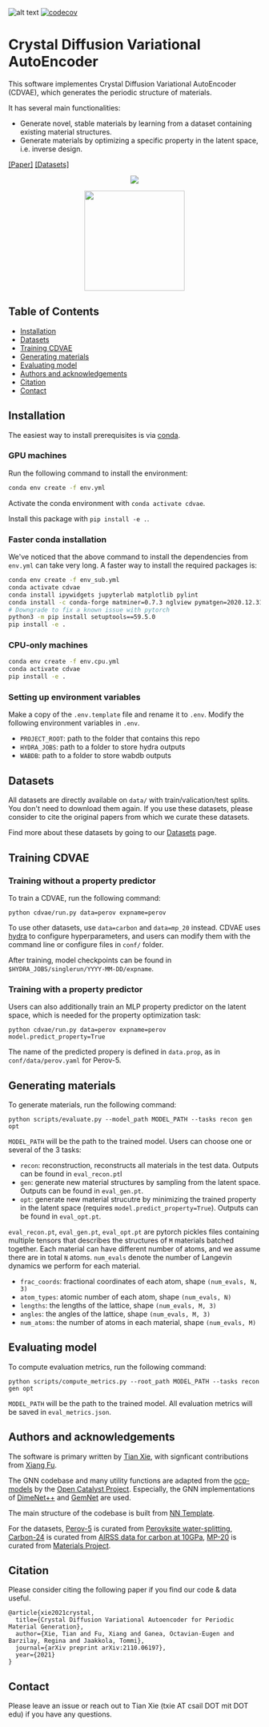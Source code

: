 ![alt text](https://github.com/knc6/cdvae/actions/workflows/main.yml/badge.svg)
[![codecov](https://codecov.io/gh/knc6/cdvae/branch/main/graph/badge.svg)](https://app.codecov.io/gh/knc6/cdvae)
# Crystal Diffusion Variational AutoEncoder

This software implementes Crystal Diffusion Variational AutoEncoder (CDVAE), which generates the periodic structure of materials.

It has several main functionalities:

- Generate novel, stable materials by learning from a dataset containing existing material structures.
- Generate materials by optimizing a specific property in the latent space, i.e. inverse design.

[[Paper]](https://arxiv.org/abs/2110.06197) [[Datasets]](data/)

<p align="center">
  <img src="assets/illustrative.png" /> 
</p>

<p align="center">
  <img src="assets/Tm4Ni4As4.gif" width="200">
</p>


## Table of Contents

- [Installation](#installation)
- [Datasets](#datasets)
- [Training CDVAE](#training-cdvae)
- [Generating materials](#generating-materials)
- [Evaluating model](#evaluating-model)
- [Authors and acknowledgements](#authors-and-acknowledgements)
- [Citation](#citation)
- [Contact](#contact)

## Installation

The easiest way to install prerequisites is via [conda](https://conda.io/docs/index.html).

### GPU machines

Run the following command to install the environment:
```bash
conda env create -f env.yml
```
Activate the conda environment with `conda activate cdvae`.

Install this package with `pip install -e .`.

### Faster conda installation

We've noticed that the above command to install the dependencies from `env.yml` can take very long. A faster way to install the required packages is:
```bash
conda env create -f env_sub.yml
conda activate cdvae
conda install ipywidgets jupyterlab matplotlib pylint
conda install -c conda-forge matminer=0.7.3 nglview pymatgen=2020.12.31
# Downgrade to fix a known issue with pytorch
python3 -m pip install setuptools==59.5.0
pip install -e .
```

### CPU-only machines

```bash
conda env create -f env.cpu.yml
conda activate cdvae
pip install -e .
```

### Setting up environment variables

Make a copy of the `.env.template` file and rename it to `.env`. Modify the following environment variables in `.env`.

- `PROJECT_ROOT`: path to the folder that contains this repo
- `HYDRA_JOBS`: path to a folder to store hydra outputs
- `WABDB`: path to a folder to store wabdb outputs

## Datasets

All datasets are directly available on `data/` with train/valication/test splits. You don't need to download them again. If you use these datasets, please consider to cite the original papers from which we curate these datasets.

Find more about these datasets by going to our [Datasets](data/) page.

## Training CDVAE

### Training without a property predictor

To train a CDVAE, run the following command:

```
python cdvae/run.py data=perov expname=perov
```

To use other datasets, use `data=carbon` and `data=mp_20` instead. CDVAE uses [hydra](https://hydra.cc) to configure hyperparameters, and users can modify them with the command line or configure files in `conf/` folder.

After training, model checkpoints can be found in `$HYDRA_JOBS/singlerun/YYYY-MM-DD/expname`.

### Training with a property predictor

Users can also additionally train an MLP property predictor on the latent space, which is needed for the property optimization task:

```
python cdvae/run.py data=perov expname=perov model.predict_property=True
```

The name of the predicted propery is defined in `data.prop`, as in `conf/data/perov.yaml` for Perov-5.

## Generating materials

To generate materials, run the following command:

```
python scripts/evaluate.py --model_path MODEL_PATH --tasks recon gen opt
```

`MODEL_PATH` will be the path to the trained model. Users can choose one or several of the 3 tasks:

- `recon`: reconstruction, reconstructs all materials in the test data. Outputs can be found in `eval_recon.pt`l
- `gen`: generate new material structures by sampling from the latent space. Outputs can be found in `eval_gen.pt`.
- `opt`: generate new material strucutre by minimizing the trained property in the latent space (requires `model.predict_property=True`). Outputs can be found in `eval_opt.pt`.

`eval_recon.pt`, `eval_gen.pt`, `eval_opt.pt` are pytorch pickles files containing multiple tensors that describes the structures of `M` materials batched together. Each material can have different number of atoms, and we assume there are in total `N` atoms. `num_evals` denote the number of Langevin dynamics we perform for each material.

- `frac_coords`: fractional coordinates of each atom, shape `(num_evals, N, 3)`
- `atom_types`: atomic number of each atom, shape `(num_evals, N)`
- `lengths`: the lengths of the lattice, shape `(num_evals, M, 3)`
- `angles`: the angles of the lattice, shape `(num_evals, M, 3)`
- `num_atoms`: the number of atoms in each material, shape `(num_evals, M)`

## Evaluating model

To compute evaluation metrics, run the following command:

```
python scripts/compute_metrics.py --root_path MODEL_PATH --tasks recon gen opt
```

`MODEL_PATH` will be the path to the trained model. All evaluation metrics will be saved in `eval_metrics.json`.

## Authors and acknowledgements

The software is primary written by [Tian Xie](www.txie.me), with signficant contributions from [Xiang Fu](https://xiangfu.co/).

The GNN codebase and many utility functions are adapted from the [ocp-models](https://github.com/Open-Catalyst-Project/ocp) by the [Open Catalyst Project](https://opencatalystproject.org/). Especially, the GNN implementations of [DimeNet++](https://arxiv.org/abs/2011.14115) and [GemNet](https://arxiv.org/abs/2106.08903) are used.

The main structure of the codebase is built from [NN Template](https://github.com/lucmos/nn-template).

For the datasets, [Perov-5](data/perov_5) is curated from [Perovksite water-splitting](https://cmr.fysik.dtu.dk/cubic_perovskites/cubic_perovskites.html), [Carbon-24](data/carbon_24) is curated from [AIRSS data for carbon at 10GPa](https://archive.materialscloud.org/record/2020.0026/v1), [MP-20](data/mp_20) is curated from [Materials Project](https://materialsproject.org).

## Citation

Please consider citing the following paper if you find our code & data useful.

```
@article{xie2021crystal,
  title={Crystal Diffusion Variational Autoencoder for Periodic Material Generation},
  author={Xie, Tian and Fu, Xiang and Ganea, Octavian-Eugen and Barzilay, Regina and Jaakkola, Tommi},
  journal={arXiv preprint arXiv:2110.06197},
  year={2021}
}
```

## Contact

Please leave an issue or reach out to Tian Xie (txie AT csail DOT mit DOT edu) if you have any questions.
